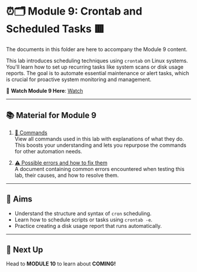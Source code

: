 # ⏰🗂️ Module 9: Crontab and Scheduled Tasks 🟥

The documents in this folder are here to accompany the Module 9 content.

This lab introduces scheduling techniques using `crontab` on Linux systems. You'll learn how to set up recurring tasks like system scans or disk usage reports. The goal is to automate essential maintenance or alert tasks, which is crucial for proactive system monitoring and management.

🎥 **Watch Module 9 Here**: [Watch](https://www.youtube.com/watch?v=5p59foEV7pA&t=309s)

---

## 📚 Material for Module 9

1. [📖 Commands](./commands.md)  
   View all commands used in this lab with explanations of what they do.  
   This boosts your understanding and lets you repurpose the commands for other automation needs.

2. [⚠ Possible errors and how to fix them](./errors.md)  
   A document containing common errors encountered when testing this lab, their causes, and how to resolve them.

---

## 🎯 Aims

- Understand the structure and syntax of `cron` scheduling.  
- Learn how to schedule scripts or tasks using `crontab -e`.  
- Practice creating a disk usage report that runs automatically.

---

## 🚀 Next Up

Head to **MODULE 10** to learn about **COMING!**
